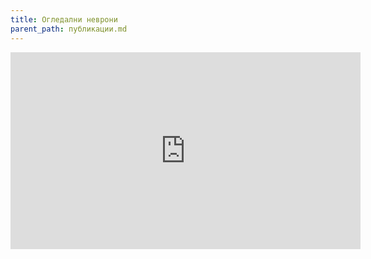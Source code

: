 ```yaml
---
title: Огледални неврони
parent_path: публикации.md
---
```


<iframe width="560" height="315" src="https://www.youtube.com/embed/vQo7daoUEb8?rel=0&amp;showinfo=0" frameborder="0" gesture="media" allow="encrypted-media" allowfullscreen></iframe>
